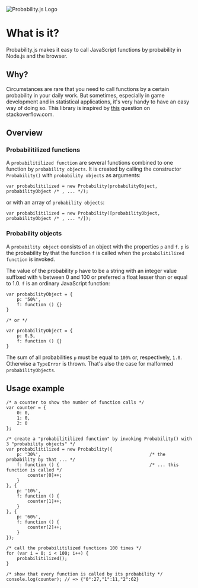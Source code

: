 ![Probability.js Logo](https://github.com/fschaefer/Probability.js/raw/master/misc/Probability.js.png)

# What is it?

Probability.js makes it easy to call JavaScript functions by probability in
Node.js and the browser.

## Why?

Circumstances are rare that you need to call functions by a certain probability
in your daily work. But sometimes, especially in game development and in
statistical applications, it's very handy to have an easy way of doing so.
This library is inspired by [this](http://stackoverflow.com/questions/3983660/probability-in-javascript-help)
question on stackoverflow.com.

## Overview

### Probabilitilized functions

A `probabilitilized function` are several functions combined to one function by
`probability objects`. It is created by calling the constructor `Probability()` 
with `probability objects` as arguments:

    var probabilitilized = new Probability(probabilityObject, probabilityObject /* , ... */);

or with an array of `probability objects`:

    var probabilitilized = new Probability([probabilityObject, probabilityObject /* , ... */]);

### Probability objects

A `probability object` consists of an object with the properties `p` and `f`.
`p` is the probability by that the function `f` is called when the
`probabilitilized function` is invoked.

The value of the probability `p` have to be a string with an integer value
suffixed with `%` between 0 and 100 or preferred a float lesser than or equal to
1.0. `f` is an ordinary JavaScript function:

    var probabilityObject = {
        p: '50%',
        f: function () {}
    }
    
    /* or */
    
    var probabilityObject = {
        p: 0.5,
        f: function () {}
    }

The sum of all probabilities `p` must be equal to `100%` or, respectively,
`1.0`. Otherwise a `TypeError` is thrown. That's also the case for malformed
`probabilityObjects`.

## Usage example

    /* a counter to show the number of function calls */
    var counter = {
        0: 0,
        1: 0,
        2: 0
    };
    
    /* create a "probabilitilized function" by invoking Probability() with 3 "probability objects" */
    var probabilitilized = new Probability({
        p: '30%',                                         /* the probability by that ... */
        f: function () {                                  /* ... this function is called */
            counter[0]++;
        }
    }, {
        p: '10%',
        f: function () {
            counter[1]++;
        }
    }, {
        p: '60%',
        f: function () {
            counter[2]++;
        }
    });
    
    /* call the probabilitilized functions 100 times */
    for (var i = 0; i < 100; i++) {
        probabilitilized();
    }
    
    /* show that every function is called by its probability */
    console.log(counter); // => {"0":27,"1":11,"2":62}

